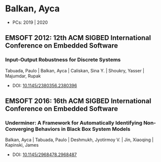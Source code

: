 # Balkan, Ayca

* PCs: 2019 | 2020

## EMSOFT 2012: 12th ACM SIGBED International Conference on Embedded Software

### Input-Output Robustness for Discrete Systems
Tabuada, Paulo | Balkan, Ayca | Caliskan, Sina Y. | Shoukry, Yasser | Majumdar, Rupak
* DOI: [10.1145/2380356.2380396](https://doi.org/10.1145/2380356.2380396)

## EMSOFT 2016: 16th ACM SIGBED International Conference on Embedded Software

### Underminer: A Framework for Automatically Identifying Non-Converging Behaviors in Black Box System Models
Balkan, Ayca | Tabuada, Paulo | Deshmukh, Jyotirmoy V. | Jin, Xiaoqing | Kapinski, James
* DOI: [10.1145/2968478.2968487](https://doi.org/10.1145/2968478.2968487)

